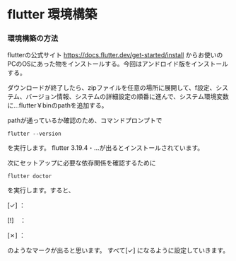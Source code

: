# flutter 環境構築

### 環境構築の方法

flutterの公式サイト
https://docs.flutter.dev/get-started/install
からお使いのPCのOSにあった物をインストールする。今回はアンドロイド版をインストールする。

ダウンロードが終了したら、zipファイルを任意の場所に展開して、f設定、システム、バージョン情報、システムの詳細設定の順番に進んで、システム環境変数に...flutter￥binのpathを追加する。

pathが通っているか確認のため、コマンドプロンプトで
```power shell: power shell
flutter --version
```
を実行します。
flutter 3.19.4・...が出るとインストールされています。

次にセットアップに必要な依存関係を確認するために
```
flutter doctor
```
を実行します。すると、

[✓] ： 

[!]　： 

[✗] ： 

のようなマークが出ると思います。
すべて[✓] になるように設定していきます。
